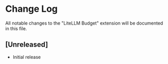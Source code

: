 # Change Log

All notable changes to the "LiteLLM Budget" extension will be documented in this file.

## [Unreleased]

- Initial release
